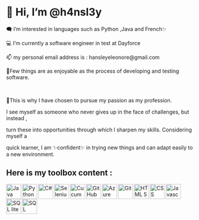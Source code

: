 <h1>👋 Hi, I’m @h4nsl3y</h1>
<p>🗨️ I’m interested in languages such as Python ,Java and French✨</p> 
<p>💻 I’m currently a software engineer in test at Dayforce</p> 
<p>📫 my personal email address is : hansleyeleonore@gmail.com</p> 

<p>👀Few things are as enjoyable as the process of developing and testing software.</p>
<br>
<p>🌱This is why I have chosen to pursue my passion as my profession.</p>

<p>I see myself as someone who never gives up in the face of challenges, but instead ,</p>
<p>turn these into opportunities through which I sharpen my skills. Considering myself a </p>
<p>quick learner, I am ✨confident✨ in trying new things and can adapt easily to a new environment.</p>




<!---
h4nsl3y/h4nsl3y is a ✨ special ✨ repository because its `README.md` (this file) appears on your GitHub profile.
You can click the Preview link to take a look at your changes.
--->

<h2>Here is my toolbox content : </h2>

<div width="95%"  style="margin:2.5% 0px">

<img align="left" alt="Java" width="40px" style="padding-right:10px text-align:center" src="https://cdn.jsdelivr.net/gh/devicons/devicon@latest/icons/java/java-original-wordmark.svg">
<img align="left" alt="Python" width="40px" style="padding-right:10px text-align:center" src="https://cdn.jsdelivr.net/gh/devicons/devicon@latest/icons/python/python-original.svg" />
<img align="left" alt="C#" width="40px" style="padding-right:10px text-align:center" src="https://cdn.jsdelivr.net/gh/devicons/devicon@latest/icons/csharp/csharp-original.svg" />      
<img align="left" alt="Selenium" width="40px" style="padding-right:10px text-align:center" src="https://cdn.jsdelivr.net/gh/devicons/devicon@latest/icons/selenium/selenium-original.svg" />
<img align="left" alt="Cucumber" width="40px" style="padding-right:10px text-align:center" src="https://cdn.jsdelivr.net/gh/devicons/devicon@latest/icons/cucumber/cucumber-plain.svg" />
<img align="left" alt="GitHub" width="40px" style="padding-right:10px text-align:center" src="https://cdn.jsdelivr.net/gh/devicons/devicon@latest/icons/github/github-original.svg" />
<img align="left" alt="Azure DevOps" width="40px" style="padding-right:10px text-align:center" src="https://cdn.jsdelivr.net/gh/devicons/devicon@latest/icons/azuredevops/azuredevops-original.svg" />
<img align="left" alt="Git" width="40px" style="padding-right:10px text-align:center" src="https://cdn.jsdelivr.net/gh/devicons/devicon@latest/icons/git/git-original.svg" />
<img align="left" alt="HTML 5" width="40px" style="padding-right:10px text-align:center" src="https://cdn.jsdelivr.net/gh/devicons/devicon@latest/icons/html5/html5-original-wordmark.svg" />
<img align="left" alt="CSS" width="40px" style="padding-right:10px text-align:center" src="https://cdn.jsdelivr.net/gh/devicons/devicon@latest/icons/css3/css3-original.svg" />
<img align="left" alt="Javascript" width="40px" style="padding-right:10px text-align:center" src="https://cdn.jsdelivr.net/gh/devicons/devicon@latest/icons/javascript/javascript-plain.svg" />        
<img alig="left" alt="SQL" width="40px" style="padding-right:10px text-align:center" src="https://cdn.jsdelivr.net/gh/devicons/devicon@latest/icons/mysql/mysql-original.svg" />
<img align="left" alt="SQL lite" width="40px" style="padding-right:10px text-align:center" src="https://cdn.jsdelivr.net/gh/devicons/devicon@latest/icons/sqlite/sqlite-original.svg" />
</div>
          

        
          
